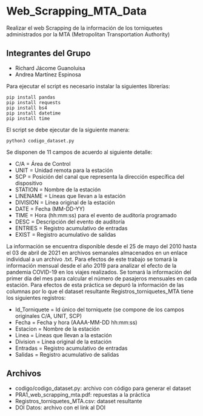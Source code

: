 # Web_Scrapping_MTA_Data
Realizar el web Scrapping de la información de los torniquetes administrados por la MTA (Metropolitan Transportation Authority)
## Integrantes del Grupo
 - Richard Jácome Guanoluisa
 - Andrea Martínez Espinosa

Para ejecutar el script es necesario instalar la siguientes librerías:
```
pip install pandas
pip install requests
pip install bs4
pip install datetime
pip install time
```

El script se debe ejecutar de la siguiente manera:
```
python3 codigo_dataset.py
```

Se disponen de 11 campos de acuerdo al siguiente detalle:

* C/A = Área de Control
* UNIT = Unidad remota para la estación
* SCP = Posición del canal que representa la dirección específica del dispositivo
* STATION = Nombre de la estación
* LINENAME = Líneas que llevan a la estación
* DIVISION = Línea original de la estación
* DATE = Fecha (MM-DD-YY)
* TIME = Hora (hh:mm:ss) para el evento de auditoría programado
* DESC = Descripción del evento de auditoría
* ENTRIES = Registro acumulativo de entradas
* EXIST = Registro acumulativo de salidas

La información se encuentra disponible desde el 25 de mayo del 2010 hasta el 03 de abril de 2021 en archivos semanales almacenados en un enlace individual a un archivo .txt.
Para efectos de este trabajo se tomará la información mensual desde el año 2019 para analizar el efecto de la pandemia COVID-19 en los viajes realizados. Se tomará la información del primer día del mes para calcular el número de pasajeros mensuales en cada estación.
Para efectos de esta práctica se depuró la información de las columnas por lo que el dataset resultante Registros_torniquetes_MTA tiene los siguientes registros:

* Id_Torniquete = Id único del torniquete (se compone de los campos originales C/A, UNIT, SCP)
* Fecha = Fecha y hora (AAAA-MM-DD hh:mm:ss)
* Estacion = Nombre de la estación
* Linea = Líneas que llevan a la estación
* Division = Línea original de la estación
* Entradas = Registro acumulativo de entradas
* Salidas = Registro acumulativo de salidas


## Archivos
 - codigo/codigo_dataset.py: archivo con código para generar el dataset
 - PRA1_web_scrapping_mta.pdf: repuestas a la práctica
 - Registros_torniquetes_MTA.csv: dataset resultante
 - DOI Datos: archivo con el link al DOI
